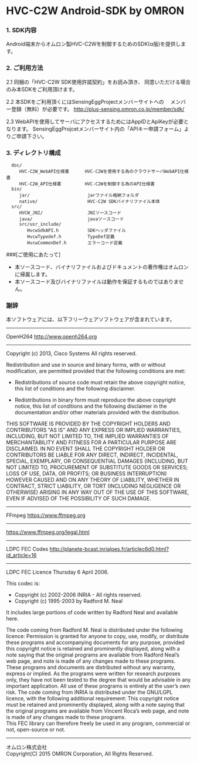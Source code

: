 # HVC-C2W Android-SDK by OMRON

### 1. SDK内容
  Android端末からオムロン製HVC-C2Wを制御するためのSDK(α版)を提供します。
  
### 2. ご利用方法
  2.1 同梱の「HVC-C2W SDK使用許諾契約」をお読み頂き、
      同意いただける場合のみ本SDKをご利用頂けます。

  2.2 本SDKをご利用頂くにはSensingEggProjectメンバーサイトへの　
      メンバー登録（無料）が必要です。
      http://plus-sensing.omron.co.jp/member/sdk/

  2.3 WebAPIを使用してサーバにアクセスするためにはAppIDとApiKeyが必要となります。
      SensingEggProjcetメンバーサイト内の「APIキー申請フォーム」よりご申請下さい。

  
### 3. ディレクトリ構成
      doc/
         HVC-C2W_WebAPI仕様書      HVC-C2Wを使用する為のクラウドサーバWebAPI仕様書
         HVC-C2W_API仕様書         HVC-C2Wを制御する為のAPI仕様書
      bin/
         jar/                      jarファイル格納フォルダ
         native/                   HVC-C2W SDKバイナリファイル本体
      src/
         HVCW_JNI/                 JNIソースコード
         java/                     javaソースコード
         src/usr_include/
            HvcwSdkAPI.h           SDKヘッダファイル
            HvcwTypedef.h          TypeDef定義
            HvcwCommonDef.h        エラーコード定義


###[ご使用にあたって]
* 本ソースコード、バイナリファイルおよびドキュメントの著作権はオムロンに帰属します。
* 本ソースコード及びバイナリファイルは動作を保証するものではありません。

### 謝辞
  本ソフトウェアには、以下フリーウェアソフトウェアが含まれています。

*****************************************************
OpenH264   http://www.openh264.org
*****************************************************
Copyright (c) 2013, Cisco Systems
All rights reserved.

Redistribution and use in source and binary forms, with or without modification,
are permitted provided that the following conditions are met:

* Redistributions of source code must retain the above copyright notice, this
  list of conditions and the following disclaimer.

* Redistributions in binary form must reproduce the above copyright notice, this
  list of conditions and the following disclaimer in the documentation and/or
  other materials provided with the distribution.

THIS SOFTWARE IS PROVIDED BY THE COPYRIGHT HOLDERS AND CONTRIBUTORS "AS IS" AND
ANY EXPRESS OR IMPLIED WARRANTIES, INCLUDING, BUT NOT LIMITED TO, THE IMPLIED
WARRANTIES OF MERCHANTABILITY AND FITNESS FOR A PARTICULAR PURPOSE ARE
DISCLAIMED. IN NO EVENT SHALL THE COPYRIGHT HOLDER OR CONTRIBUTORS BE LIABLE FOR
ANY DIRECT, INDIRECT, INCIDENTAL, SPECIAL, EXEMPLARY, OR CONSEQUENTIAL DAMAGES
(INCLUDING, BUT NOT LIMITED TO, PROCUREMENT OF SUBSTITUTE GOODS OR SERVICES;
LOSS OF USE, DATA, OR PROFITS; OR BUSINESS INTERRUPTION) HOWEVER CAUSED AND ON
ANY THEORY OF LIABILITY, WHETHER IN CONTRACT, STRICT LIABILITY, OR TORT
(INCLUDING NEGLIGENCE OR OTHERWISE) ARISING IN ANY WAY OUT OF THE USE OF 
THIS SOFTWARE, EVEN IF ADVISED OF THE POSSIBILITY OF SUCH DAMAGE.
  
*************************************************
FFmpeg  https://www.ffmpeg.org
************************************************
https://www.ffmpeg.org/legal.html

************************************************
LDPC FEC Codes  http://planete-bcast.inrialpes.fr/articlec6d0.html?id_article=16
************************************************

LDPC FEC Licence
Thursday 6 April 2006. 

This codec is: 
-  Copyright (c) 2002-2006 INRIA - All rights reserved. 
-  Copyright (c) 1995-2003 by Radford M. Neal

It includes large portions of code written by Radford Neal and available here.

The code coming from Radford M. Neal is distributed under the following licence:
Permission is granted for anyone to copy, use, modify, or distribute these programs and accompanying documents for any purpose, provided this copyright notice is retained and prominently displayed, along with a note saying that the original programs are available from Radford Neal’s web page, and note is made of any changes made to these programs. These programs and documents are distributed without any warranty, express or implied. As the programs were written for research purposes only, they have not been tested to the degree that would be advisable in any important application. All use of these programs is entirely at the user’s own risk. 
The code coming from INRIA is distributed under the GNU/LGPL licence, with the following additional requirement:
 This copyright notice must be retained and prominently displayed, along with a note saying that the original programs are available from Vincent Roca’s web page, and note is made of any changes made to these programs.  
This FEC library can therefore freely be used in any program, commercial or not, open-source or not.

----
オムロン株式会社  
Copyright(C) 2015 OMRON Corporation, All Rights Reserved.
